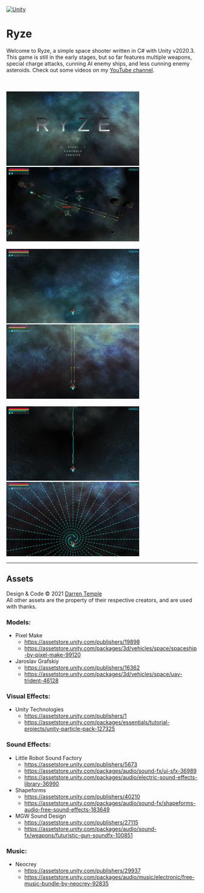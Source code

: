 [![Unity](https://img.shields.io/badge/v2020.3-Unity-09a3d5.svg)](https://unity.com)

# Ryze

Welcome to Ryze, a simple space shooter written in C# with Unity v2020.3. This game is still in the early stages, but so far features multiple weapons, special charge attacks, cunning AI enemy ships, and less cunning enemy asteroids. Check out some videos on my [YouTube channel](https://www.youtube.com/channel/UC0N-pEu5wcB38418Xdms7cA).

<br/><br/>
<img src="Images/Ryze_Start_Screen.png" alt="Ryze Start Screen" width="350"/>
<img src="Images/Ryze_Gameplay.png" alt="Ryze Gameplay" width="350"/><br/><br/>
<img src="Images/Ryze_Play_Screen.png" alt="Ryze Play Screen" width="350"/>
<img src="Images/Ryze_Attack_1.png" alt="Ryze Attack 1" width="350"/><br/><br/>
<img src="Images/Ryze_Attack_2_Mode_Straight.png" alt="Ryze Attack 2 Mode Straight" width="350"/>
<img src="Images/Ryze_Attack_2_Mode_Spiral.png" alt="Ryze Attack 2 Mode Spiral" width="350"/>

---

## Assets

Design & Code &#169; 2021 [Darren Temple](https://github.com/Reikyo)<br/>
All other assets are the property of their respective creators, and are used with thanks.

### Models:
- Pixel Make
    - https://assetstore.unity.com/publishers/19898
    - https://assetstore.unity.com/packages/3d/vehicles/space/spaceship-by-pixel-make-99120
- Jaroslav Grafskiy
    - https://assetstore.unity.com/publishers/16362
    - https://assetstore.unity.com/packages/3d/vehicles/space/uav-trident-46128

### Visual Effects:
- Unity Technologies
    - https://assetstore.unity.com/publishers/1
    - https://assetstore.unity.com/packages/essentials/tutorial-projects/unity-particle-pack-127325

### Sound Effects:
- Little Robot Sound Factory
    - https://assetstore.unity.com/publishers/5673
    - https://assetstore.unity.com/packages/audio/sound-fx/ui-sfx-36989
    - https://assetstore.unity.com/packages/audio/electric-sound-effects-library-36990
- Shapeforms
    - https://assetstore.unity.com/publishers/40210
    - https://assetstore.unity.com/packages/audio/sound-fx/shapeforms-audio-free-sound-effects-183649
- MGW Sound Design
    - https://assetstore.unity.com/publishers/27115
    - https://assetstore.unity.com/packages/audio/sound-fx/weapons/futuristic-gun-soundfx-100851

### Music:
- Neocrey
    - https://assetstore.unity.com/publishers/29937
    - https://assetstore.unity.com/packages/audio/music/electronic/free-music-bundle-by-neocrey-92835
